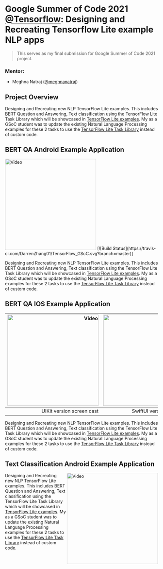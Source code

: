 # Google Summer of Code 2021 [@Tensorflow](https://github.com/tensorflow): Designing and Recreating Tensorflow Lite example NLP apps

>This serves as my final submission for Google Summer of Code 2021 project.

### Mentor:
* Meghna Natraj ([@meghnanatraj](https://github.com/MeghnaNatraj))

## Project Overview
Designing and Recreating new NLP TensorFlow Lite examples. This includes BERT Question and Answering, Text classification using the TensorFlow Lite Task Library which will be showcased in [TensorFlow Lite examples](https://www.tensorflow.org/lite/examples). My as a GSoC student was to update the existing Natural Language Processing examples for these 2 tasks to use the [TensorFlow Lite Task Library](https://www.tensorflow.org/lite/inference_with_metadata/task_library/overview) instead of custom code. 


## BERT QA Android Example Application


<img src="https://user-images.githubusercontent.com/67560900/122643946-37d0d380-d130-11eb-8e7c-f467b90cb0dd.mp4" width="300" alt="Video">
[![Build Status](https://travis-ci.com/DarrenZhang01/TensorFlow_GSoC.svg?branch=master)]

Designing and Recreating new NLP TensorFlow Lite examples. This includes BERT Question and Answering, Text classification using the TensorFlow Lite Task Library which will be showcased in [TensorFlow Lite examples](https://www.tensorflow.org/lite/examples). My as a GSoC student was to update the existing Natural Language Processing examples for these 2 tasks to use the [TensorFlow Lite Task Library](https://www.tensorflow.org/lite/inference_with_metadata/task_library/overview) instead of custom code. 


## BERT QA IOS Example Application

<img src="https://storage.googleapis.com/download.tensorflow.org/models/tflite/screenshots/bertqa_ios_uikit_demo.gif" width="300" alt="Video"> | <img src="https://storage.googleapis.com/download.tensorflow.org/models/tflite/screenshots/bertqa_ios_uikit_demo.gif" width="300" alt="Video">
-----------------------: | -------------------------:
UIKit version screen cast | SwiftUI version screen cast

Designing and Recreating new NLP TensorFlow Lite examples. This includes BERT Question and Answering, Text classification using the TensorFlow Lite Task Library which will be showcased in [TensorFlow Lite examples](https://www.tensorflow.org/lite/examples). My as a GSoC student was to update the existing Natural Language Processing examples for these 2 tasks to use the [TensorFlow Lite Task Library](https://www.tensorflow.org/lite/inference_with_metadata/task_library/overview) instead of custom code. 

<!-- <img align="right" src="https://storage.googleapis.com/download.tensorflow.org/models/tflite/screenshots/bertqa_ios_uikit_demo.gif" width="300" alt="Video">
<img align="right" src="https://storage.googleapis.com/download.tensorflow.org/models/tflite/screenshots/bertqa_ios_uikit_demo.gif" width="300" alt="Video"> -->
<!-- <img src="https://storage.googleapis.com/download.tensorflow.org/models/tflite/screenshots/bertqa_ios_uikit_demo.gif" width="300" alt="Video">|<img src="https://storage.googleapis.com/download.tensorflow.org/models/tflite/screenshots/bertqa_ios_swiftui_demo.gif" width="300" alt="Video">|
|--|--| -->

## Text Classification Android Example Application

<img align="right" src="https://www.tensorflow.org/lite/examples/text_classification/images/screenshot.gif" width="300" alt="Video">

Designing and Recreating new NLP TensorFlow Lite examples. This includes BERT Question and Answering, Text classification using the TensorFlow Lite Task Library which will be showcased in [TensorFlow Lite examples](https://www.tensorflow.org/lite/examples). My as a GSoC student was to update the existing Natural Language Processing examples for these 2 tasks to use the [TensorFlow Lite Task Library](https://www.tensorflow.org/lite/inference_with_metadata/task_library/overview) instead of custom code. 




[UIKit screencast]: https://storage.googleapis.com/download.tensorflow.org/models/tflite/screenshots/bertqa_ios_uikit_demo.gif
[SwiftUI screencast]: https://storage.googleapis.com/download.tensorflow.org/models/tflite/screenshots/bertqa_ios_swiftui_demo.gif
